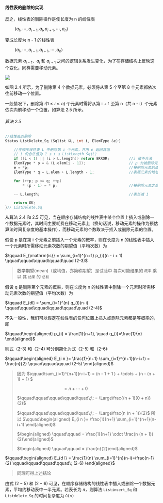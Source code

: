 
#### 线性表的删除的实现

反之，线性表的删除操作是使长度为 n 的线性表

$\qquad (a_1,\cdots,a_{i-1},a_i,a_{i + 1}, \cdots, a_n)$

变成长度为 n - 1 的线性表

$\qquad (a_1,\cdots,a_{i-1},a_{i + 1},\cdots, a_n)$

数据元素 $a_{i-1}$、$a_i$ 和 $a_{i + 1}$ 之间的逻辑关系发生变化，为了在存储结构上反映这个变化，同样需要移动元素。

![](https://gitee.com/mayundaze/img_bed/raw/master/20200603154722.png)

如图 2.4 所示，为了删除第 4 个数据元素，必须将从第 5 个至第 8 个元素都依次往前移动一个位置。

一般情况下，删除第 $i(1 \leq i \leq n)$ 个元素时需将从第 i + 1 至第 n（共 n - i）个元素依次向前移动一个位置，如算法 2.5 所示。
$\;$
###### 算法 2.5

```cpp
//线性表的删除
Status ListDelete_Sq (Sqlist &L, int i, ElemType &e){

    //在顺序线性表 L 中刪除第 i 个元素，并用 e 返回其值 
    // i 的合法值为 1 ≤ i ≤ ListLength_Sq(L)
    if ((i < 1) || (i > L.length)) return ERROR;         //i 值不合法
    ElemType * p = & (L.elem[i - 1]);                    // p 为被删除元素的地址
    e = *p;                                              //被删除元素的值赋给 e
    ElemType * q = L.elem + L.length - 1;                //表尾元素的地址

    for (++p; p <= q; ++p)
        * (p - 1) = * p;                                 //被删除元素之后的元素左移

    -- L.length;                                         //表长减 1 

    return OK;
}// ListDelete.Sq
```

从算法 2.4 和 2.5 可见，当在顺序存储结构的线性表中某个位置上插入或删除一个数据元素时，其时间主要耗费在移动元素上（换句话说，移动元素的操作为预估算法时间复杂度的基本操作），而移动元素的个数取决于插入或删除元素的位置。

假设 p 是在第 i 个元素之前插入一个元素的概率，则在长度为 n 的线性表中插入一个元素时所需移动元素次数的期望值（平均次数）为

$\qquad E_{\mathrm{is}} = \sum_{i=1}^{n+1} p_{i}(n - i + 1) \qquad\qquad\qquad\qquad\quad (2-3)$

> 数学期望(mean)（或均值，亦简称期望）是试验中 每次可能结果的 `概率` 乘以 其 `结果` 的 `总和`

假设 q 是删除第个元素的概率，则在长度为 n 的线性表中删除一个元素时所需移动元素次数的期望值（平均次数）为

$\qquad E_{dl} = \sum_{i=1}^{n} q_{i}(n-i) \qquad\qquad\qquad\qquad\qquad\quad (2-4)$

不失一般性，我们可以假定在线性表的任何位置上插入或删除元素都是等概率的，即

$\qquad\begin{aligned}  p_{i} = \frac{1}{n+1}, \quad  q_{i}=\frac{1}{n} \end{aligned}$

则式（2-3) 和（2-4) 可分别简化为式（2-5) 和（2-6):

$\qquad\begin{aligned} E_{i n }= \frac{1}{n+1} \sum_{i=1}^{n+1}(n-i+1) = \frac{n}{2} \qquad\qquad\qquad (2-5) \end{aligned}$

> 因为 
> $\qquad\sum_{i=1}^{n+1}(n-i+1) = (n - 1 + 1 ) + \cdots + (n - (n + 1) + 1) $
>
> $\qquad\qquad\qquad\qquad\quad\;\; = n + \cdots + 0$
>
> $\qquad\qquad\qquad\qquad\quad\;\; = \Large\frac{(n + 1)(0 + n)}{2}$
>
> $\qquad\qquad\qquad\qquad\quad\;\; = \Large\frac{n (n + 1)}{2}$
> 所以
> $\qquad\begin{aligned} E_{i n }= \frac{1}{n+1} \sum_{i=1}^{n+1}(n-i+1) \end{aligned}$
>
> $\begin{aligned} \qquad\qquad = \frac{1}{n+1} \cdot \frac{n (n + 1)}{2}\end{aligned}$
>
> $\begin{aligned} \qquad\qquad = \frac{n}{2}\end{aligned}$

$\qquad\begin{aligned} E_{d l} = \frac{1}{n} \sum_{i=1}^{n}(n-i)=\frac{n-1}{2} \qquad\qquad\qquad\qquad\; (2-6) \end{aligned}$

> 同理可得上述结论

由式 $(2-5)$ 和 $(2-6)$ 可见，在顺序存储结构的线性表中插入或删除一个数据元素，平均约移动表中一半元素。若表长为 $n$，则算法 `Listinsert_Sq` 和 `Listdelete_Sq` 的时间复杂度为 `O(n)`
